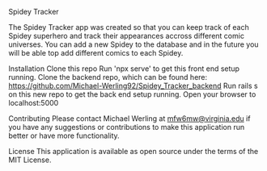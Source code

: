 Spidey Tracker

The Spidey Tracker app was created so that you can keep track of each Spidey superhero and track their appearances accross different comic universes. You can add a new Spidey to the database and in the future you will be able top add different comics to each Spidey.

Installation
Clone this repo
Run 'npx serve' to get this front end setup running.
Clone the backend repo, which can be found here: https://github.com/Michael-Werling92/Spidey_Tracker_backend
Run rails s on this new repo to get the back end setup running.
Open your browser to localhost:5000

Contributing
Please contact Michael Werling at mfw6mw@virginia.edu if you have any suggestions or contributions to make this application run better or have more functionality.

License
This application is available as open source under the terms of the MIT License.